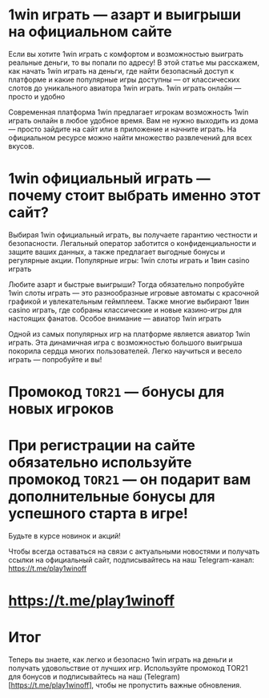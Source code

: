 # 1win играть — азарт и выигрыши на официальном сайте

Если вы хотите 1win играть с комфортом и возможностью выиграть реальные деньги, то вы попали по адресу! В этой статье мы расскажем, как начать 1win играть на деньги, где найти безопасный доступ к платформе и какие популярные игры доступны — от классических слотов до уникального авиатора 1win играть.
1win играть онлайн — просто и удобно

Современная платформа 1win предлагает игрокам возможность 1win играть онлайн в любое удобное время. Вам не нужно выходить из дома — просто зайдите на сайт или в приложение и начните играть. На официальном ресурсе можно найти множество развлечений для всех вкусов.
# 1win официальный играть — почему стоит выбрать именно этот сайт?

Выбирая 1win официальный играть, вы получаете гарантию честности и безопасности. Легальный оператор заботится о конфиденциальности и защите ваших данных, а также предлагает выгодные бонусы и регулярные акции.
Популярные игры: 1win слоты играть и 1вин casino играть

Любите азарт и быстрые выигрыши? Тогда обязательно попробуйте 1win слоты играть — это разнообразные игровые автоматы с красочной графикой и увлекательным геймплеем. Также многие выбирают 1вин casino играть, где собраны классические и новые казино-игры для настоящих фанатов.
Особое внимание — авиатор 1win играть

Одной из самых популярных игр на платформе является авиатор 1win играть. Эта динамичная игра с возможностью большого выигрыша покорила сердца многих пользователей. Легко научиться и весело играть — попробуйте и вы!
# Промокод ```TOR21``` — бонусы для новых игроков

# При регистрации на сайте обязательно используйте промокод ```TOR21``` — он подарит вам дополнительные бонусы для успешного старта в игре!
Будьте в курсе новинок и акций!

Чтобы всегда оставаться на связи с актуальными новостями и получать ссылки на официальный сайт, подписывайтесь на наш Telegram-канал: https://t.me/play1winoff
# https://t.me/play1winoff
# Итог

Теперь вы знаете, как легко и безопасно 1win играть на деньги и получать удовольствие от лучших игр. Используйте промокод TOR21 для бонусов и подписывайтесь на наш (Telegram)[https://t.me/play1winoff], чтобы не пропустить важные обновления.
